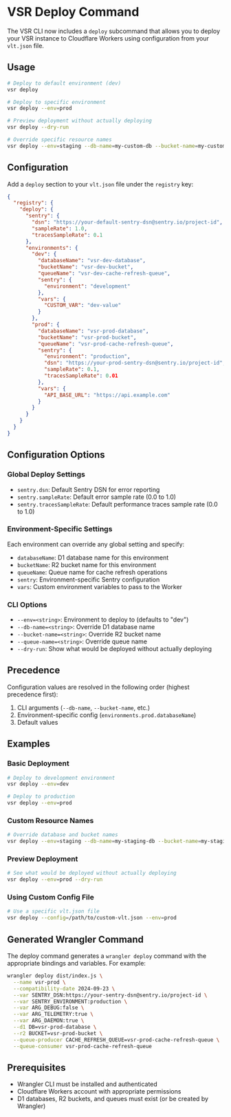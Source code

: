 # VSR Deploy Command

The VSR CLI now includes a `deploy` subcommand that allows you to
deploy your VSR instance to Cloudflare Workers using configuration
from your `vlt.json` file.

## Usage

```bash
# Deploy to default environment (dev)
vsr deploy

# Deploy to specific environment
vsr deploy --env=prod

# Preview deployment without actually deploying
vsr deploy --dry-run

# Override specific resource names
vsr deploy --env=staging --db-name=my-custom-db --bucket-name=my-custom-bucket
```

## Configuration

Add a `deploy` section to your `vlt.json` file under the `registry`
key:

```json
{
  "registry": {
    "deploy": {
      "sentry": {
        "dsn": "https://your-default-sentry-dsn@sentry.io/project-id",
        "sampleRate": 1.0,
        "tracesSampleRate": 0.1
      },
      "environments": {
        "dev": {
          "databaseName": "vsr-dev-database",
          "bucketName": "vsr-dev-bucket",
          "queueName": "vsr-dev-cache-refresh-queue",
          "sentry": {
            "environment": "development"
          },
          "vars": {
            "CUSTOM_VAR": "dev-value"
          }
        },
        "prod": {
          "databaseName": "vsr-prod-database",
          "bucketName": "vsr-prod-bucket",
          "queueName": "vsr-prod-cache-refresh-queue",
          "sentry": {
            "environment": "production",
            "dsn": "https://your-prod-sentry-dsn@sentry.io/project-id",
            "sampleRate": 0.1,
            "tracesSampleRate": 0.01
          },
          "vars": {
            "API_BASE_URL": "https://api.example.com"
          }
        }
      }
    }
  }
}
```

## Configuration Options

### Global Deploy Settings

- `sentry.dsn`: Default Sentry DSN for error reporting
- `sentry.sampleRate`: Default error sample rate (0.0 to 1.0)
- `sentry.tracesSampleRate`: Default performance traces sample rate
  (0.0 to 1.0)

### Environment-Specific Settings

Each environment can override any global setting and specify:

- `databaseName`: D1 database name for this environment
- `bucketName`: R2 bucket name for this environment
- `queueName`: Queue name for cache refresh operations
- `sentry`: Environment-specific Sentry configuration
- `vars`: Custom environment variables to pass to the Worker

### CLI Options

- `--env=<string>`: Environment to deploy to (defaults to "dev")
- `--db-name=<string>`: Override D1 database name
- `--bucket-name=<string>`: Override R2 bucket name
- `--queue-name=<string>`: Override queue name
- `--dry-run`: Show what would be deployed without actually deploying

## Precedence

Configuration values are resolved in the following order (highest
precedence first):

1. CLI arguments (`--db-name`, `--bucket-name`, etc.)
2. Environment-specific config (`environments.prod.databaseName`)
3. Default values

## Examples

### Basic Deployment

```bash
# Deploy to development environment
vsr deploy --env=dev

# Deploy to production
vsr deploy --env=prod
```

### Custom Resource Names

```bash
# Override database and bucket names
vsr deploy --env=staging --db-name=my-staging-db --bucket-name=my-staging-bucket
```

### Preview Deployment

```bash
# See what would be deployed without actually deploying
vsr deploy --env=prod --dry-run
```

### Using Custom Config File

```bash
# Use a specific vlt.json file
vsr deploy --config=/path/to/custom-vlt.json --env=prod
```

## Generated Wrangler Command

The deploy command generates a `wrangler deploy` command with the
appropriate bindings and variables. For example:

```bash
wrangler deploy dist/index.js \
  --name vsr-prod \
  --compatibility-date 2024-09-23 \
  --var SENTRY_DSN:https://your-sentry-dsn@sentry.io/project-id \
  --var SENTRY_ENVIRONMENT:production \
  --var ARG_DEBUG:false \
  --var ARG_TELEMETRY:true \
  --var ARG_DAEMON:true \
  --d1 DB=vsr-prod-database \
  --r2 BUCKET=vsr-prod-bucket \
  --queue-producer CACHE_REFRESH_QUEUE=vsr-prod-cache-refresh-queue \
  --queue-consumer vsr-prod-cache-refresh-queue
```

## Prerequisites

- Wrangler CLI must be installed and authenticated
- Cloudflare Workers account with appropriate permissions
- D1 databases, R2 buckets, and queues must exist (or be created by
  Wrangler)
